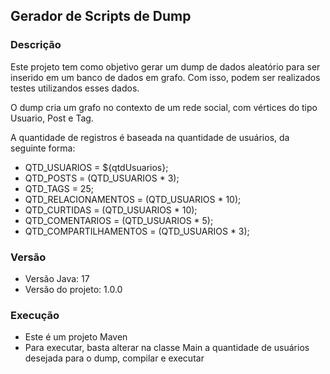 ## Gerador de Scripts de Dump

### Descrição
Este projeto tem como objetivo gerar um dump de dados aleatório para ser inserido em um banco de dados em grafo. Com 
isso, podem ser realizados testes utilizandos esses dados.

O dump cria um grafo no contexto de um rede social, com vértices do tipo Usuario, Post e Tag.

A quantidade de registros é baseada na quantidade de usuários, da seguinte forma:
- QTD_USUARIOS = ${qtdUsuarios};
- QTD_POSTS = (QTD_USUARIOS * 3);
- QTD_TAGS = 25;
- QTD_RELACIONAMENTOS = (QTD_USUARIOS * 10);
- QTD_CURTIDAS = (QTD_USUARIOS * 10);
- QTD_COMENTARIOS = (QTD_USUARIOS * 5);
- QTD_COMPARTILHAMENTOS = (QTD_USUARIOS * 3);

### Versão

- Versão Java: 17
- Versão do projeto: 1.0.0

### Execução
- Este é um projeto Maven
- Para executar, basta alterar na classe Main a quantidade de usuários desejada para o dump, compilar e executar